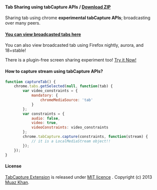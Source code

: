 #### Tab Sharing using tabCapture APIs / [Download ZIP](http://code.google.com/p/muazkh/downloads/list)

Sharing tab using chrome **experimental tabCapture APIs**; broadcasting over many peers.

#### [You can view broadcasted tabs here](https://webrtc-experiment.appspot.com/screen-broadcast/)

You can also view broadcasted tab using Firefox nightly, aurora, and 18+stable!

There is a plugin-free screen sharing experiment too! [Try it Now!](https://googledrive.com/host/0B6GWd_dUUTT8WHpWSzZ5S0RqeUk/Pluginfree-Screen-Sharing.html)

#### How to capture stream using tabCapture APIs?

```javascript
function captureTab() {
    chrome.tabs.getSelected(null, function(tab) {
        var video_constraints = {
            mandatory: {
                chromeMediaSource: 'tab'
            }
        };
        var constraints = {
            audio: false,
            video: true,
            videoConstraints: video_constraints
        };
        chrome.tabCapture.capture(constraints, function(stream) {
            // it is a LocalMediaStream object!!
        });
    });
}
```

#### License

[TabCapture Extension](http://code.google.com/p/muazkh/downloads/list) is released under [MIT licence](https://webrtc-experiment.appspot.com/licence/) . Copyright (c) 2013 [Muaz Khan](https://plus.google.com/100325991024054712503).
